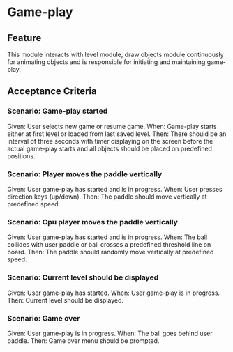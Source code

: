 # Game-play

## Feature

This module interacts with level module,
draw objects module continuously for animating objects
and is responsible for initiating and maintaining game-play.

## Acceptance Criteria

### Scenario: Game-play started

Given: User selects new game or resume game.
When: Game-play starts either at first level or loaded from last saved level.
Then: There should be an interval of three seconds
with timer displaying on the screen before the actual game-play
starts and all objects should be placed on predefined positions.

### Scenario: Player moves the paddle vertically

Given: User game-play has started and is in progress.
When: User presses direction keys (up/down).
Then: The paddle should move vertically at predefined speed.

### Scenario: Cpu player moves the paddle vertically

Given: User game-play has started and is in progress.
When: The ball collides with user paddle or
ball crosses a predefined threshold line on board.
Then: The paddle should randomly move vertically at predefined speed.

### Scenario: Current level should be displayed

Given: User game-play has started.
When: User game-play is in progress.
Then: Current level should be displayed.

### Scenario: Game over

Given: User game-play is in progress.
When: The ball goes behind user paddle.
Then: Game over menu should be prompted.
